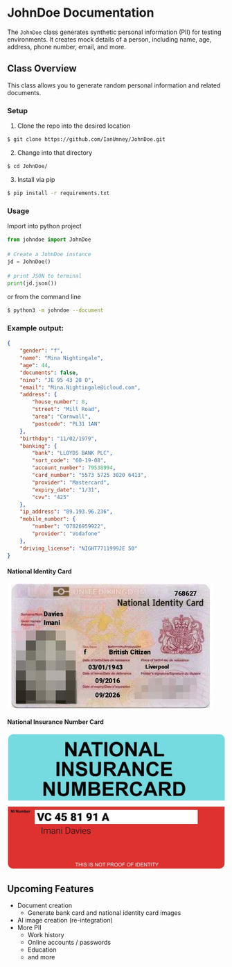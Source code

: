 

# JohnDoe Documentation

The `JohnDoe` class generates synthetic personal information (PII) for testing environments. It creates mock details of a person, including name, age, address, phone number, email, and more.

## Class Overview

This class allows you to generate random personal information and related documents.


### Setup
1. Clone the repo into the desired location
```bash
$ git clone https://github.com/IanUmney/JohnDoe.git
```
2. Change into that directory
```bash
$ cd JohnDoe/
```
3. Install via pip
```bash
$ pip install -r requirements.txt
```

### Usage
Import into python project
```python
from johndoe import JohnDoe

# Create a JohnDoe instance
jd = JohnDoe()

# print JSON to terminal
print(jd.json())
```
or from the command line
```bash
$ python3 -m johndoe --document
```

### Example output:
```json
{
    "gender": "f",
    "name": "Mina Nightingale",
    "age": 44,
    "documents": false,
    "nino": "JE 95 43 28 O",
    "email": "Mina.Nightingale@icloud.com",
    "address": {
        "house_number": 8,
        "street": "Mill Road",
        "area": "Cornwall",
        "postcode": "PL31 1AN"
    },
    "birthday": "11/02/1979",
    "banking": {
        "bank": "LLOYDS BANK PLC",
        "sort_code": "60-19-08",
        "account_number": 79538994,
        "card_number": "5573 5725 3020 6413",
        "provider": "Mastercard",
        "expiry_date": "1/31",
        "cvv": "425"
    },
    "ip_address": "89.193.96.236",
    "mobile_number": {
        "number": "07826959922",
        "provider": "Vodafone"
    },
    "driving_license": "NIGHT7711999JE 50"
}
```
#### National Identity Card
![generated_national_identity_card.jpg](src/national_identity_card/generated_national_identity_card.jpg)
#### National Insurance Number Card
![generated_national_insurance_card.jpg](src/national_insurance/nino_card.jpg)



## Upcoming Features
- Document creation
  - Generate bank card and national identity card images
- AI image creation (re-integration)
- More PII
  - Work history
  - Online accounts / passwords
  - Education
  - and more